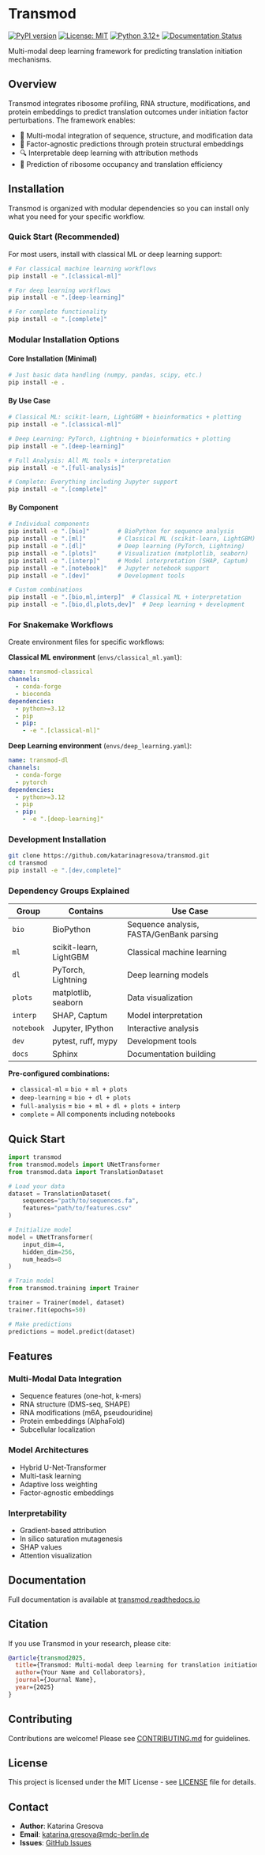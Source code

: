 # Transmod

[![PyPI version](https://badge.fury.io/py/transmod.svg)](https://badge.fury.io/py/transmod)
[![License: MIT](https://img.shields.io/badge/License-MIT-yellow.svg)](https://opensource.org/licenses/MIT)
[![Python 3.12+](https://img.shields.io/badge/python-3.12+-blue.svg)](https://www.python.org/downloads/)
[![Documentation Status](https://readthedocs.org/projects/transmod/badge/?version=latest)](https://transmod.readthedocs.io/en/latest/?badge=latest)

Multi-modal deep learning framework for predicting translation initiation mechanisms.

## Overview

Transmod integrates ribosome profiling, RNA structure, modifications, and protein embeddings to predict translation outcomes under initiation factor perturbations. The framework enables:

- 🧬 Multi-modal integration of sequence, structure, and modification data
- 🤖 Factor-agnostic predictions through protein structural embeddings
- 🔍 Interpretable deep learning with attribution methods
- 🎯 Prediction of ribosome occupancy and translation efficiency

## Installation

Transmod is organized with modular dependencies so you can install only what you need for your specific workflow.

### Quick Start (Recommended)

For most users, install with classical ML or deep learning support:

```bash
# For classical machine learning workflows
pip install -e ".[classical-ml]"

# For deep learning workflows  
pip install -e ".[deep-learning]"

# For complete functionality
pip install -e ".[complete]"
```

### Modular Installation Options

#### Core Installation (Minimal)
```bash
# Just basic data handling (numpy, pandas, scipy, etc.)
pip install -e .
```

#### By Use Case
```bash
# Classical ML: scikit-learn, LightGBM + bioinformatics + plotting
pip install -e ".[classical-ml]"

# Deep Learning: PyTorch, Lightning + bioinformatics + plotting  
pip install -e ".[deep-learning]"

# Full Analysis: All ML tools + interpretation
pip install -e ".[full-analysis]"

# Complete: Everything including Jupyter support
pip install -e ".[complete]"
```

#### By Component
```bash
# Individual components
pip install -e ".[bio]"        # BioPython for sequence analysis
pip install -e ".[ml]"         # Classical ML (scikit-learn, LightGBM)
pip install -e ".[dl]"         # Deep learning (PyTorch, Lightning)
pip install -e ".[plots]"      # Visualization (matplotlib, seaborn)
pip install -e ".[interp]"     # Model interpretation (SHAP, Captum)
pip install -e ".[notebook]"   # Jupyter notebook support
pip install -e ".[dev]"        # Development tools

# Custom combinations
pip install -e ".[bio,ml,interp]"  # Classical ML + interpretation
pip install -e ".[bio,dl,plots,dev]"  # Deep learning + development
```

### For Snakemake Workflows

Create environment files for specific workflows:

**Classical ML environment** (`envs/classical_ml.yaml`):
```yaml
name: transmod-classical
channels:
  - conda-forge
  - bioconda
dependencies:
  - python>=3.12
  - pip
  - pip:
    - -e ".[classical-ml]"
```

**Deep Learning environment** (`envs/deep_learning.yaml`):
```yaml
name: transmod-dl
channels:
  - conda-forge
  - pytorch
dependencies:
  - python>=3.12
  - pip
  - pip:
    - -e ".[deep-learning]"
```

### Development Installation

```bash
git clone https://github.com/katarinagresova/transmod.git
cd transmod
pip install -e ".[dev,complete]"
```

### Dependency Groups Explained

| Group | Contains | Use Case |
|-------|----------|----------|
| `bio` | BioPython | Sequence analysis, FASTA/GenBank parsing |
| `ml` | scikit-learn, LightGBM | Classical machine learning |
| `dl` | PyTorch, Lightning | Deep learning models |
| `plots` | matplotlib, seaborn | Data visualization |
| `interp` | SHAP, Captum | Model interpretation |
| `notebook` | Jupyter, IPython | Interactive analysis |
| `dev` | pytest, ruff, mypy | Development tools |
| `docs` | Sphinx | Documentation building |

**Pre-configured combinations:**
- `classical-ml` = `bio + ml + plots`
- `deep-learning` = `bio + dl + plots`  
- `full-analysis` = `bio + ml + dl + plots + interp`
- `complete` = All components including notebooks

## Quick Start

```python
import transmod
from transmod.models import UNetTransformer
from transmod.data import TranslationDataset

# Load your data
dataset = TranslationDataset(
    sequences="path/to/sequences.fa",
    features="path/to/features.csv"
)

# Initialize model
model = UNetTransformer(
    input_dim=4,
    hidden_dim=256,
    num_heads=8
)

# Train model
from transmod.training import Trainer

trainer = Trainer(model, dataset)
trainer.fit(epochs=50)

# Make predictions
predictions = model.predict(dataset)
```

## Features

### Multi-Modal Data Integration
- Sequence features (one-hot, k-mers)
- RNA structure (DMS-seq, SHAPE)
- RNA modifications (m6A, pseudouridine)
- Protein embeddings (AlphaFold)
- Subcellular localization

### Model Architectures
- Hybrid U-Net-Transformer
- Multi-task learning
- Adaptive loss weighting
- Factor-agnostic embeddings

### Interpretability
- Gradient-based attribution
- In silico saturation mutagenesis
- SHAP values
- Attention visualization

## Documentation

Full documentation is available at [transmod.readthedocs.io](https://transmod.readthedocs.io)

## Citation

If you use Transmod in your research, please cite:

```bibtex
@article{transmod2025,
  title={Transmod: Multi-modal deep learning for translation initiation prediction},
  author={Your Name and Collaborators},
  journal={Journal Name},
  year={2025}
}
```

## Contributing

Contributions are welcome! Please see [CONTRIBUTING.md](CONTRIBUTING.md) for guidelines.

## License

This project is licensed under the MIT License - see [LICENSE](LICENSE) file for details.

## Contact

- **Author**: Katarina Gresova
- **Email**: katarina.gresova@mdc-berlin.de
- **Issues**: [GitHub Issues](https://github.com/katarinagresova/transmod/issues)
```